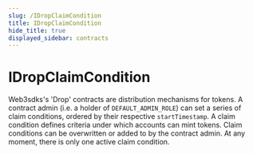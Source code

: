 ```yaml
---
slug: /IDropClaimCondition
title: IDropClaimCondition
hide_title: true
displayed_sidebar: contracts
---
```


# IDropClaimCondition

Web3sdks&#39;s &#39;Drop&#39; contracts are distribution mechanisms for tokens. A contract admin (i.e. a holder of `DEFAULT_ADMIN_ROLE`) can set a series of claim conditions, ordered by their respective `startTimestamp`. A claim condition defines criteria under which accounts can mint tokens. Claim conditions can be overwritten or added to by the contract admin. At any moment, there is only one active claim condition.
